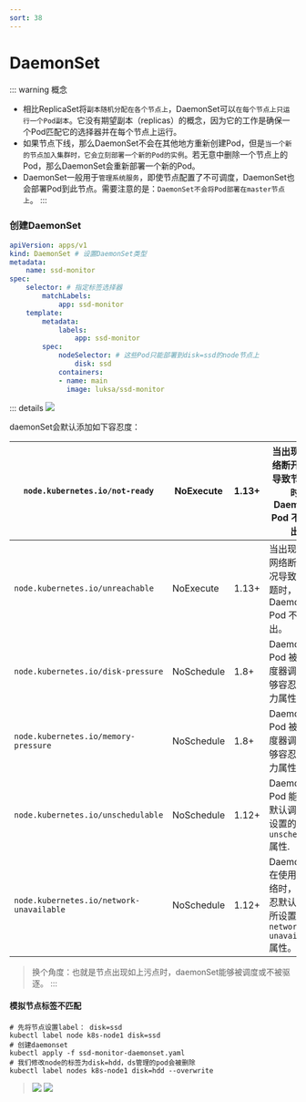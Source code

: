 ```yaml
---
sort: 38
---
```

# DaemonSet
::: warning 概念
- 相比ReplicaSet将`副本随机分配在各个节点上`，DaemonSet可以`在每个节点上只运行一个Pod副本`。它没有期望副本（replicas）的概念，因为它的工作是确保一个Pod匹配它的选择器并在每个节点上运行。
- 如果节点下线，那么DaemonSet不会在其他地方重新创建Pod，但是`当一个新的节点加入集群时，它会立刻部署一个新的Pod的实例`。若无意中删除一个节点上的Pod，那么DaemonSet会重新部署一个新的Pod。
- DaemonSet一般用于`管理系统服务`，即使节点配置了不可调度，DaemonSet也会部署Pod到此节点。需要注意的是：`DaemonSet不会将Pod部署在master节点上`。
:::

### 创建DaemonSet

```yaml
apiVersion: apps/v1
kind: DaemonSet # 设置DaemonSet类型
metadata:
	name: ssd-monitor
spec:
	selector: # 指定标签选择器
		matchLabels:
			app: ssd-monitor
	template:
		metadata:
			labels:
				app: ssd-monitor
		spec:
			nodeSelector: # 这些Pod只能部署到disk=ssd的node节点上
				disk: ssd
			containers:
			- name: main
			  image: luksa/ssd-monitor
```
::: details
![](https://images.leejay.top:9000/images/2025/01/21/fe463d9a-a241-4a4e-8429-c4fc2baa960e.png)

daemonSet会默认添加如下容忍度：

| `node.kubernetes.io/not-ready`           | NoExecute  | 1.13+ | 当出现类似网络断开的情况导致节点问题时，DaemonSet Pod 不会被逐出。 |
| ---------------------------------------- | ---------- | ----- | ------------------------------------------------------------ |
| `node.kubernetes.io/unreachable`         | NoExecute  | 1.13+ | 当出现类似于网络断开的情况导致节点问题时，DaemonSet Pod 不会被逐出。 |
| `node.kubernetes.io/disk-pressure`       | NoSchedule | 1.8+  | DaemonSet Pod 被默认调度器调度时能够容忍磁盘压力属性。       |
| `node.kubernetes.io/memory-pressure`     | NoSchedule | 1.8+  | DaemonSet Pod 被默认调度器调度时能够容忍内存压力属性。       |
| `node.kubernetes.io/unschedulable`       | NoSchedule | 1.12+ | DaemonSet Pod 能够容忍默认调度器所设置的 `unschedulable` 属性. |
| `node.kubernetes.io/network-unavailable` | NoSchedule | 1.12+ | DaemonSet 在使用宿主网络时，能够容忍默认调度器所设置的 `network-unavailable` 属性。 |

> 换个角度：也就是节点出现如上污点时，daemonSet能够被调度或不被驱逐。
:::


#### 模拟节点标签不匹配

```shell
# 先将节点设置label： disk=ssd
kubectl label node k8s-node1 disk=ssd
# 创建daemonset
kubectl apply -f ssd-monitor-daemonset.yaml
# 我们修改node的标签为disk=hdd，ds管理的pod会被删除
kubectl label nodes k8s-node1 disk=hdd --overwrite
```
> ![](https://images.leejay.top:9000/images/2025/01/21/1befb798-bd53-431c-b3ab-da5c47ccc506.png)
> ![](https://images.leejay.top:9000/images/2025/01/21/c6ae99cb-a36d-4df6-9a4f-b142460535a6.png)